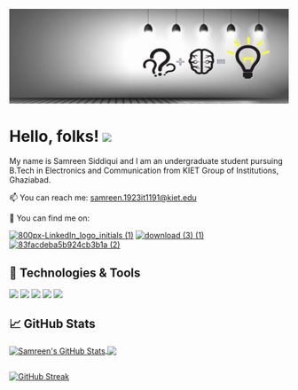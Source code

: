![](https://github.com/SAMREEN22/SAMREEN22/blob/main/newnew210-2103805_creative-linkedin-background-photo-inspirational-linkedin-ad-agency.jpg)

# Hello, folks! <img src="https://c.tenor.com/nebZyl8oN7IAAAAi/wave-hello.gif" width="28px">

My name is Samreen Siddiqui and I am an undergraduate student pursuing B.Tech in Electronics and Communication from KIET Group of Institutions, Ghaziabad.

📫 You can reach me: samreen.1923it1191@kiet.edu

🔎 You can find me on:

[![800px-LinkedIn_logo_initials (1)](https://user-images.githubusercontent.com/65328605/159165550-65825e7e-5759-482e-b19c-25cd38a0acb4.png)](https://www.linkedin.com/in/samreensiddiqui03)   [![download (3) (1)](https://user-images.githubusercontent.com/65328605/159165547-573ba390-6d2e-4323-b794-98a900081172.jpg)](https://www.hackerrank.com/S_2206)   [![83facdeba5b924cb3b1a (2)](https://user-images.githubusercontent.com/65328605/159165371-eaa2e77e-dcbb-4ebc-b187-bc89fdb44d2b.png)](https://leetcode.com/Samm_22)

## 🔧 Technologies & Tools

![](https://img.shields.io/badge/Code-Java-informational?style=flat&logo=java&logoColor=white&color=2bbc8a)
![](https://img.shields.io/badge/Code-C-informational?style=flat&logo=C&logoColor=white&color=2bbc8a)
![](https://img.shields.io/badge/Code-Python-informational?style=flat&logo=python&logoColor=white&color=2bbc8a)
![](https://img.shields.io/badge/Tools-MicrosoftOffice-informational?style=flat&logo=MicrosoftOffice&logoColor=white&color=2bbc8a)
![](https://img.shields.io/badge/Tools-MicrosoftExcel-informational?style=flat&logo=MicrosoftExcel&logoColor=white&color=2bbc8a)


## &#x1f4c8; GitHub Stats

<a href="https://github.com/SAMREEN22/SAMREEN22">
  <img align="center" src="https://github-readme-stats.vercel.app/api?username=SAMREEN22&show_icons=true&line_height=27&count_private=true&theme=highcontrast" alt="Samreen's GitHub Stats" />
</a>
<a href="https://github.com/SAMREEN22/SAMREEN22">
  <img align="center" src="https://github-readme-stats.vercel.app/api/top-langs/?username=SAMREEN22&show_icons=true&theme=highcontrast" />
</a>

##
[![GitHub Streak](https://github-readme-streak-stats.herokuapp.com/?user=SAMREEN22&theme=dark)](https://git.io/streak-stats)




<!--
**SAMREEN22/SAMREEN22** is a ✨ _special_ ✨ repository because its `README.md` (this file) appears on your GitHub profile.

Here are some ideas to get you started:

- 🔭 I’m currently working on ...
- 🌱 I’m currently learning ...
- 👯 I’m looking to collaborate on ...
- 🤔 I’m looking for help with ...
- 💬 Ask me about ...
- 📫 How to reach me: ...
- 😄 Pronouns: ...
- ⚡ Fun fact: ...
-->
